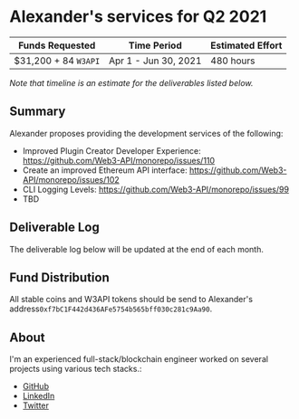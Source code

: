 # Alexander's services for Q2 2021

| Funds Requested       | Time Period          | Estimated Effort |
| --------------------- | -------------------- | ---------------- |
| $31,200 + 84 `W3API`  | Apr 1 - Jun 30, 2021 | 480 hours        |

_Note that timeline is an estimate for the deliverables listed below._

## Summary

Alexander proposes providing the development services of the following:

-   Improved Plugin Creator Developer Experience: https://github.com/Web3-API/monorepo/issues/110
-   Create an improved Ethereum API interface: https://github.com/Web3-API/monorepo/issues/102
-   CLI Logging Levels: https://github.com/Web3-API/monorepo/issues/99
-   TBD

## Deliverable Log

The deliverable log below will be updated at the end of each month.

## Fund Distribution

All stable coins and W3API tokens should be send to Alexander's address`0xf7bC1F442d436AFe5754b565bff030c281c9Aa90`.

## About

I'm an experienced full-stack/blockchain engineer worked on several projects using various tech stacks.:

-   [GitHub](https://github.com/vhurryharry)
-   [LinkedIn](www.linkedin.com/in/alexbai-9351)
-   [Twitter](https://twitter.com/alexbai9351)
